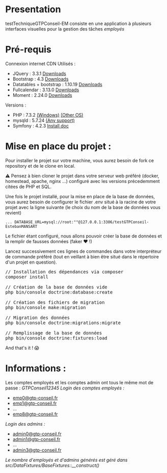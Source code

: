 # Presentation

testTechniqueGTPConseil-EM consiste en une application à plusieurs interfaces visuelles pour la gestion des tâches *employés*

# Pré-requis

Connexion internet
CDN Utilisés :

- JQuery : 3.3.1 [Downloads](http://jquery.com/download/)
- Bootstrap : 4.3 [Downloads](https://getbootstrap.com/docs/4.3/getting-started/download/)
- Datatables + bootstrap : 1.10.19 [Downloads](https://datatables.net/download/)
- Fullcalendar : 3.13.0 [Downloads](https://fullcalendar.io/download)
- Moment : 2.24.0 [Downloads](http://momentjs.com/)

Versions :

- PHP  : 7.3.2 [(Windows)](https://windows.php.net/download#php-7.3) [(Other OS)](http://php.net/get/php-7.3.2.tar.gz/from/a/mirror)
- mysqld : 5.7.24 [(Any support)](https://dev.mysql.com/downloads/mysql/5.7.html)
- Symfony : 4.2.3 [Install doc](https://symfony.com/doc/current/setup.html)

# Mise en place du projet :

Pour installer le projet sur votre machine, vous aurez besoin de fork ce repository et de le clone en local.

:warning: Pensez à bien cloner le projet dans votre serveur web préféré (docker, homestead, apache, nginx ...) configuré avec les versions précedemment citées de PHP et SQL.

Une fois le projet installé, pour la mise en place de la base de données, vous aurez besoin de configurer le fichier .env situé à la racine de votre projet avec la ligne suivante (le choix du nom de la base de données vous revient)

`
...
DATABASE_URL=mysql://root:""@127.0.0.1:3306/testGTPConseil-EstebanMANSART
`

Le fichier étant configuré, nous allons pouvoir créer la base de données et la remplir de fausses données (faker :heart: !)

Lancez successivement ces lignes de commandes dans votre interpréteur de commande préféré (tout en veillant à bien être situé dans le répertoire d'un projet en question).


<pre>
// Installation des dépendances via composer
composer install

// Création de la base de données vide
php bin/console doctrine:database:create

// Création des fichiers de migration
php bin/console make:migration

// Migration des données
php bin/console doctrine:migrations:migrate

// Remplissage de la base de données
php bin/console doctrine:fixtures:load
</pre>


And that's it ! :scream:


# Informations :

Les comptes employés et les comptes admin ont tous le même mot de passe : _GTPConseil12345_
*Login des comptes employés :*

- emp0@gtp-conseil.fr
- emp1@gtp-conseil.fr
- ...
- emp8@gtp-conseil.fr

*Login des admins :*

- admin0@gtp-conseil.fr
- admin1@gtp-conseil.fr
- ...
- admin3@gtp-conseil.fr

_Le nombre d'employés et d'admins générés est géré dans src/DataFixtures/BaseFixtures::\_\_construct()_
